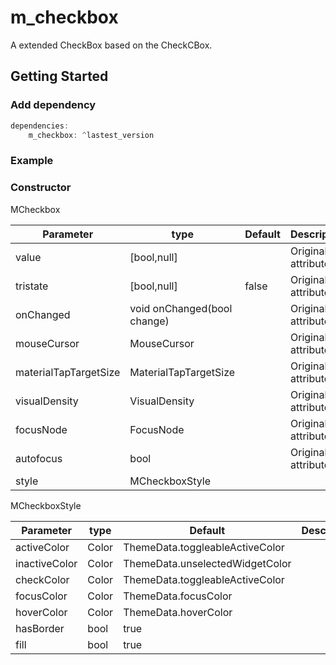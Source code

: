 # m_checkbox

A extended CheckBox based on the CheckCBox.

## Getting Started

### Add dependency 

```dart
dependencies:
	m_checkbox: ^lastest_version
```

### Example

### Constructor

MCheckbox

| Parameter             | type                        | Default | Description        |
| --------------------- | --------------------------- | ------- | ------------------ |
| value                 | [bool,null]                 |         | Original attribute |
| tristate              | [bool,null]                 | false   | Original attribute |
| onChanged             | void onChanged(bool change) |         | Original attribute |
| mouseCursor           | MouseCursor                 |         | Original attribute |
| materialTapTargetSize | MaterialTapTargetSize       |         | Original attribute |
| visualDensity         | VisualDensity               |         | Original attribute |
| focusNode             | FocusNode                   |         | Original attribute |
| autofocus             | bool                        |         | Original attribute |
| style                 | MCheckboxStyle              |         |                    |

MCheckboxStyle

| Parameter     | type  | Default                         | Description |
| ------------- | ----- | ------------------------------- | ----------- |
| activeColor   | Color | ThemeData.toggleableActiveColor |             |
| inactiveColor | Color | ThemeData.unselectedWidgetColor |             |
| checkColor    | Color | ThemeData.toggleableActiveColor |             |
| focusColor    | Color | ThemeData.focusColor            |             |
| hoverColor    | Color | ThemeData.hoverColor            |             |
| hasBorder     | bool  | true                            |             |
| fill          | bool  | true                            |             |

